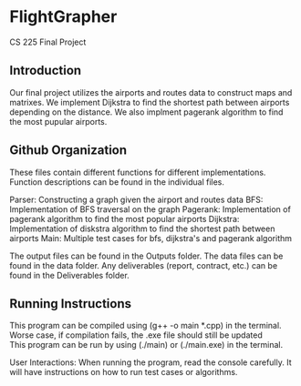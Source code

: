 # FlightGrapher

CS 225 Final Project

## Introduction

Our final project utilizes the airports and routes data to construct maps and matrixes.
We implement Dijkstra to find the shortest path between airports depending on the 
distance. We also implment pagerank algorithm to find the most pupular airports.

## Github Organization
These files contain different functions for different implementations. Function descriptions
can be found in the individual files.

Parser: Constructing a graph given the airport and routes data
BFS: Implementation of BFS traversal on the graph
Pagerank: Implementation of pagerank algorithm to find the most popular airports
Dijkstra: Implementation of diskstra algorithm to find the shortest path between airports
Main: Multiple test cases for bfs, dijkstra's and pagerank algorithm

The output files can be found in the Outputs folder.
The data files can be found in the data folder.
Any deliverables (report, contract, etc.) can be found in the Deliverables folder.

## Running Instructions
This program can be compiled using (g++ -o main \*.cpp) in the terminal. Worse case, if compilation fails, the .exe file should still be updated  
This program can be run by using (./main) or (./main.exe) in the terminal.

User Interactions: When running the program, read the console carefully. It will have instructions on how to run test cases or algorithms. 
